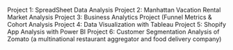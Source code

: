Project 1: SpreadSheet Data Analysis
Project 2: Manhattan Vacation Rental Market Analysis
Project 3: Business Analytics Project (Funnel Metrics & Cohort Analysis
Project 4: Data Visualization with Tableau
Project 5: Shopify App Analysis with Power BI
Project 6: Customer Segmentation Analysis of Zomato (a multinational restaurant aggregator and food delivery company)
